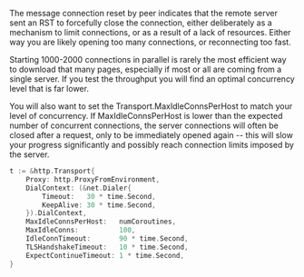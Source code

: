
The message connection reset by peer indicates that the remote server sent an RST to forcefully close the connection, 
either deliberately as a mechanism to limit connections, or as a result of a lack of resources. 
Either way you are likely opening too many connections, or reconnecting too fast.

Starting 1000-2000 connections in parallel is rarely the most efficient way to download that many pages, 
especially if most or all are coming from a single server. If you test the throughput you will find an optimal concurrency 
level that is far lower.

You will also want to set the Transport.MaxIdleConnsPerHost to match your level of concurrency. 
If MaxIdleConnsPerHost is lower than the expected number of concurrent connections, 
the server connections will often be closed after a request, only to be immediately opened again -- 
this will slow your progress significantly and possibly reach connection limits imposed by the server.

```go
t := &http.Transport{
    Proxy: http.ProxyFromEnvironment,
    DialContext: (&net.Dialer{
        Timeout:   30 * time.Second,
        KeepAlive: 30 * time.Second,
    }).DialContext,
    MaxIdleConnsPerHost:   numCoroutines,
    MaxIdleConns:          100,
    IdleConnTimeout:       90 * time.Second,
    TLSHandshakeTimeout:   10 * time.Second,
    ExpectContinueTimeout: 1 * time.Second,
}
```
